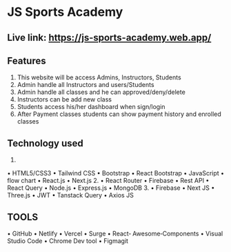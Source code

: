 # JS Sports Academy
## Live link: https://js-sports-academy.web.app/

## Features
1. This website will be access Admins, Instructors, Students
2. Admin handle all Instructors and users/Students
3. Admin handle all classes and he can approved/deny/delete
4. Instructors can be add new class
5. Students access his/her dashboard when sign/login
6. After Payment classes students can show payment history and enrolled classes

## Technology used
1. 
• HTML5/CSS3 • Tailwind CSS • Bootstrap •
React Bootstrap • JavaScript • flow chart •
React.js • Next.js
 2.
• React Router • Firebase • Rest API • React
Query • Node.js • Express.js • MongoDB
3. 
• Firebase • Next JS • Three.js • JWT •
Tanstack Query • Axios JS

## TOOLS
• GitHub • Netlify • Vercel • Surge • React‑
Awesome‑Components • Visual Studio
Code • Chrome Dev tool • Figmagit 